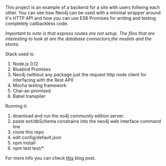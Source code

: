 This project is an example of a backend for a site with users follwing each other.
You can see how Neo4j can be used with a minimal wrapper around it's HTTP API and how you can use ES6 Promises for writing and testing
completely callbackless code.

*Important to note is that express routes are not setup. The files that are interesting to look at are the database connectors,the models and the stores.*

Stack used is:

1. Node.js 0.12
2. Bluebird Promises
3. Neo4j (without any package just the request http node client for interfacing with the Rest API)
4. Mocha testing framework
5. Chai-as-promised
6. Babel transpiler


Running it:

1. download and run the no4j community edition server.
2. paste ext/dbSchema constrains into the neo4j web interface command line 
3. clone this repo
4. edit config/default.json
5. npm install
6. npm test test/*

For more info you can check [this](http://arisalexis.com/2015/08/31/building-a-modern-backend-with-es6-and-neo4j/) blog post.
